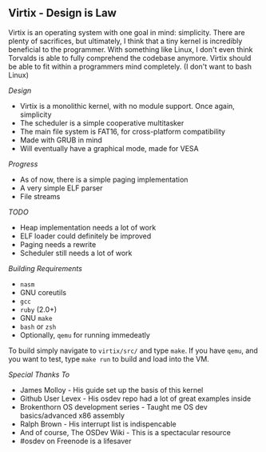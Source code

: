 Virtix - Design is Law
----------------------

Virtix is an operating system with one goal in mind: simplicity. There are plenty of sacrifices, but ultimately, I think that a tiny kernel is incredibly beneficial to the programmer. With something like Linux, I don't even think Torvalds is able to fully comprehend the codebase anymore. Virtix should be able to fit within a programmers mind completely. (I don't want to bash Linux)

_Design_

* Virtix is a monolithic kernel, with no module support. Once again, simplicity
* The scheduler is a simple cooperative multitasker
* The main file system is FAT16, for cross-platform compatibility
* Made with GRUB in mind
* Will eventually have a graphical mode, made for VESA

_Progress_

* As of now, there is a simple paging implementation
* A very simple ELF parser
* File streams

_TODO_

* Heap implementation needs a lot of work
* ELF loader could definitely be improved
* Paging needs a rewrite
* Scheduler still needs a lot of work

_Building Requirements_

* `nasm`
* GNU coreutils
* `gcc`
* `ruby` (2.0+)
* GNU `make`
* `bash` or `zsh`
* Optionally, `qemu` for running immedeatly

To build simply navigate to `virtix/src/` and type `make`. If you have `qemu`, and you want to test, type `make run` to build and load into the VM.

_Special Thanks To_

* James Molloy - His guide set up the basis of this kernel
* Github User Levex - His osdev repo had a lot of great examples inside
* Brokenthorn OS development series - Taught me OS dev basics/advanced x86 assembly
* Ralph Brown - His interrupt list is indispencable
* And of course, The OSDev Wiki - This is a spectacular resource
* #osdev on Freenode is a lifesaver